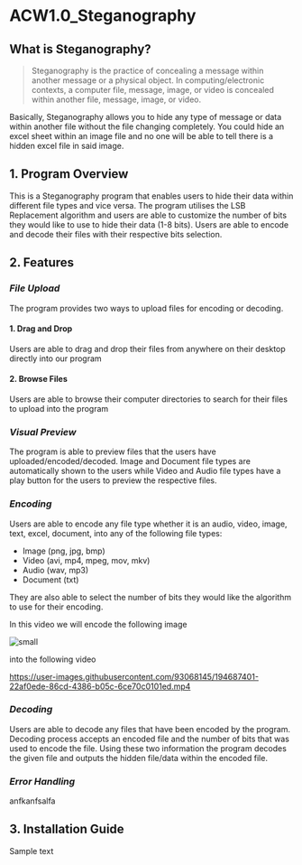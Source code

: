 # ACW1.0_Steganography

## What is Steganography?
> Steganography is the practice of concealing a message within another message or a physical object. In computing/electronic contexts, a computer file, message, image, or video is concealed within another file, message, image, or video.

Basically, Steganography allows you to hide any type of message or data within another file without the file changing completely. You could hide an excel sheet within an image file and no one will be able to tell there is a hidden excel file in said image.

## 1. Program Overview 
This is a Steganography program that enables users to hide their data within different file types and vice versa. The program utilises the LSB Replacement algorithm and users are able to customize the number of bits they would like to use to hide their data (1-8 bits). Users are able to encode and decode their files with their respective bits selection. 

## 2. Features

### *File Upload*
The program provides two ways to upload files for encoding or decoding. 

#### 1. Drag and Drop
Users are able to drag and drop their files from anywhere on their desktop directly into our program

#### 2. Browse Files
Users are able to browse their computer directories to search for their files to upload into the program

### *Visual Preview*
The program is able to preview files that the users have uploaded/encoded/decoded. Image and Document file types are automatically shown to the users while Video and Audio file types have a play button for the users to preview the respective files.

### *Encoding*
Users are able to encode any file type whether it is an audio, video, image, text, excel, document, into any of the following file types: 

- Image (png, jpg, bmp)
- Video (avi, mp4, mpeg, mov, mkv)
- Audio (wav, mp3)
- Document (txt)

They are also able to select the number of bits they would like the algorithm to use for their encoding. 

In this video we will encode the following image 

![small](https://user-images.githubusercontent.com/93068145/194687381-1a8e4c6f-fb40-45bc-be42-3cd389ec4c3e.jpg)

into the following video

https://user-images.githubusercontent.com/93068145/194687401-22af0ede-86cd-4386-b05c-6ce70c0101ed.mp4



### *Decoding*
Users are able to decode any files that have been encoded by the program. Decoding process accepts an encoded file and the number of bits that was used to encode the file. Using these two information the program decodes the given file and outputs the hidden file/data within the encoded file.

### *Error Handling*
anfkanfsalfa

## 3. Installation Guide
Sample text


